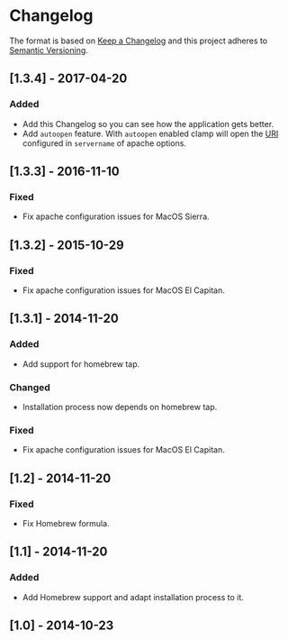 Changelog
=========

The format is based on [Keep a Changelog][1]
and this project adheres to [Semantic Versioning][2].

## [1.3.4] - 2017-04-20
### Added
- Add this Changelog so you can see how the application gets better.
- Add `autoopen` feature. With `autoopen` enabled clamp will open the
  [URI][3] configured in `servername` of apache options.

## [1.3.3] - 2016-11-10
### Fixed
- Fix apache configuration issues for MacOS Sierra.

## [1.3.2] - 2015-10-29
### Fixed
- Fix apache configuration issues for MacOS El Capitan.

## [1.3.1] - 2014-11-20
### Added
- Add support for homebrew tap.
### Changed
- Installation process now depends on homebrew tap.

### Fixed
- Fix apache configuration issues for MacOS El Capitan.

## [1.2] - 2014-11-20
### Fixed
- Fix Homebrew formula.

## [1.1] - 2014-11-20
### Added
- Add Homebrew support and adapt installation process to it.

## [1.0] - 2014-10-23

[1]: http://keepachangelog.com/
[2]: http://semver.org/
[3]: https://danielmiessler.com/study/url-uri/
